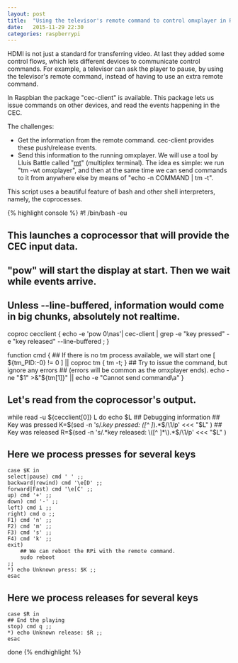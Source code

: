 ```yaml
---
layout: post
title:  "Using the televisor's remote command to control omxplayer in Raspberry Pi"
date:   2015-11-29 22:30
categories: raspberrypi
---
```


HDMI is not just a standard for transferring video.  At last they added some control flows, which lets different devices to communicate control commands.  For example, a televisor can ask the player to pause, by using the televisor's remote command, instead of having to use an extra remote command.

In Raspbian the package "cec-client" is available. This package lets us issue commands on other devices, and read the events happening in the CEC.

The challenges:

- Get the information from the remote command. cec-client provides these push/release events.
- Send this information to the running omxplayer.  We will use a tool by Lluis Battle called "[mt](http://vicerveza.homeunix.net/~viric/soft/tm)" (multiplex terminal). The idea es simple: we run "tm -wt omxplayer", and then at the same time we can send commands to it from anywhere else by means of "echo -n COMMAND | tm -t".

This script uses a beautiful feature of bash and other shell interpreters, namely, the coprocesses.


{% highlight console %}
#! /bin/bash -eu

## This launches a coprocessor that will provide the CEC input data.
## "pow" will start the display at start. Then we wait while events arrive.
## Unless --line-buffered, information would come in big chunks, absolutely not realtime.
coproc cecclient { echo -e 'pow 0\nas'| cec-client |
	grep -e "key pressed" -e "key released" --line-buffered ; }

function cmd {
	## If there is no tm process available, we will start one
	[ ${tm_PID:-0} != 0 ] || coproc tm { tm -t;  }
	## Try to issue the command, but ignore any errors
	##   (errors will be common as the omxplayer ends).
	echo -ne "$1" >&"${tm[1]}" || echo -e "Cannot send command\a"
}

## Let's read from the coprocessor's output.
while read -u ${cecclient[0]} L
do
	echo $L    ## Debugging information
	## Key was pressed
	K=$(sed -n 's/.*key pressed: \([^ ]*\).*$/\1/p' <<< "$L" )
	## Key was released
	R=$(sed -n 's/.*key released: \([^ ]*\).*$/\1/p' <<< "$L" )

## Here we process presses for several keys
	case $K in
	select|pause) cmd ' ' ;;
	backward|rewind) cmd '\e[D' ;;
	forward|Fast) cmd '\e[C' ;;
	up) cmd '+' ;;
	down) cmd '-' ;;
	left) cmd i ;;
	right) cmd o ;;
	F1) cmd 'n' ;;
	F2) cmd 'm' ;;
	F3) cmd 's' ;;
	F4) cmd 'k' ;;
	exit)
		## We can reboot the RPi with the remote command.
		sudo reboot
	;;
	*) echo Unknown press: $K ;;
	esac
## Here we process releases for several keys
	case $R in
	## End the playing
	stop) cmd q ;;
	*) echo Unknown release: $R ;;
	esac
done
{% endhighlight %}

